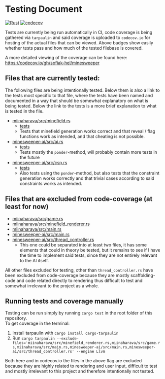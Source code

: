 # Testing Document

[![Rust](https://github.com/sofiak-hel/minesweeper/actions/workflows/rust.yml/badge.svg)](https://github.com/sofiak-hel/minesweeper/actions/workflows/rust.yml)
[![codecov](https://codecov.io/gh/sofiak-hel/minesweeper/branch/main/graph/badge.svg?token=LK0NOTUKGI)](https://codecov.io/gh/sofiak-hel/minesweeper)

Tests are currently being run automatically in CI, code coverage is being
gathered via `tarpaulin` and said coverage is uploaded to `codecov.io` for
hosting of the actual files that can be viewed. Above badges show easily whether
tests pass and how much of the tested filebase is covered.

A more detailed viewing of the coverage can be found here:
https://codecov.io/gh/sofiak-hel/minesweeper

## Files that are currently tested:
The following files are being intentionally tested. Below them is also a link to
the tests most specific to that file, where the tests have been named and
documented in a way that should be somewhat explanatory on what is being tested.
Below the link to the tests is a more brief explanation to what is tested in the
file.

- [miinaharava/src/minefield.rs](../miinaharava/src/minefield.rs)
    - [tests](../miinaharava/src/tests/minefield.rs)
    - Tests that minefield generation works correct and that reveal / flag
      functions work as intended, and that cheating is not possible.
- [minesweeper-ai/src/ai.rs](../minesweeper-ai/src/ai.rs)
    - [tests](../minesweeper-ai/src/tests/ai.rs)
    - Tests mostly the `ponder`-method, will probably contain more tests in the future
- [minesweeper-ai/src/csp.rs](../minesweeper-ai/src/csp.rs)
    - [tests](../minesweeper-ai/src/tests/csp.rs)
    - Also tests using the `ponder`-method, but also tests that the constraint
      generation works correctly and that trivial cases according to said
      constraints works as intended.



## Files that are excluded from code-coverage (at least for now)
- [miinaharava/src/game.rs](../miinaharava/src/game.rs)
- [miinaharava/src/minefield_renderer.rs](../miinaharava/src/minefield_renderer.rs)
- [miinaharava/src/main.rs](../miinaharava/src/main.rs)
- [minesweeper-ai/src/main.rs](../minesweeper-ai/src/main.rs)
- [minesweeper-ai/src/thread_controller.rs](../minesweeper-ai/src/thread_controller.rs.rs)
    - This one could be separated into at least two files, it has some elements
      that could in theory be tested, but it remains to see if I have the time
      to implement said tests, since they are not entirely relevant to the AI
      itself.

All other files excluded for testing, other than `thread_controller.rs` have
been excluded from code-coverage because they are mostly scaffolding-code and
code related directly to rendering thus difficult to test and somewhat
irrelevant to the project as a whole.


## Running tests and coverage manually
Testing can be run simply by running `cargo test` in the root folder of this
repository.  
To get coverage in the terminal:
1. Install tarpaulin with `cargo install cargo-tarpaulin`
2. Run `cargo tarpaulin --exclude-files='miinaharava/src/minefield_renderer.rs,miinaharava/src/game.rs,miinaharava/src/main.rs,minesweeper-ai/src/main.rs,minesweeper-ai/src/thread_controller.rs' --engine Llvm`

Both here and in codecov.io the files in the above flag are excluded because
they are highly related to rendering and user input, difficult to test and
mostly irrelevant to this project and therefore intentionally not tested.